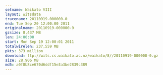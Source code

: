 ```yaml
---
setname: Waikato VIII
layout: witsdata
tracename: 20110919-000000-0
end: Tue Sep 20 12:00:00 2011
originalname: 20110919-000000-0
gzsize: 8,437 MB
len: 24:00:00
start: Mon Sep 19 12:00:01 2011
totalwirelen: 237,559 MB
pkts: 373 million
download: ftp://wits.cs.waikato.ac.nz/waikato/8//20110919-000000-0.gz
size: 28,906 MB
md5: a0f8b8ce670d6ddf15e3a3be2839c389
---
```

